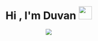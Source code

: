 <h1 align="center">Hi , I'm Duvan <img src="https://media.giphy.com/media/hvRJCLFzcasrR4ia7z/giphy.gif" width="35"></h1>
<p align="center">
  <a href="https://github.com/DenverCoder1/readme-typing-svg"><img src="https://readme-typing-svg.herokuapp.com?lines=Sofware+Developer,+Student+42+school;Always%20learning%20new%20things&center=true&width=500&height=50"></a>
<!---
</p>
[![Top Langs](https://github-readme-stats.vercel.app/api/top-langs/?username=dugonzal&layout=compact)](https://github.com/dugonzal/github-readme-stats)
#<a href="https://github.com/anuraghazra/github-readme-stats">
#  <img align="center" src="https://github-readme-stats.vercel.app/api/pin/?username=dugonzal&repo=github-readme-stats" />
#</a>
#<a href="https://github.com/anuraghazra/convoychat">
#  <img align="center" src="https://github-readme-stats.vercel.app/api/pin/?username=dugonzal&repo=convoychat" />3
#</a>
  --->
